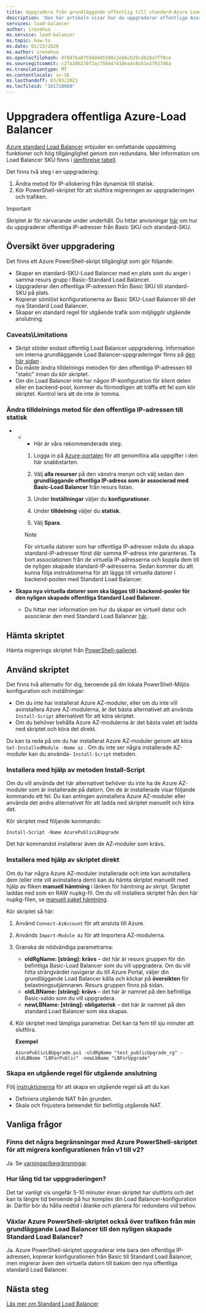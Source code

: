 ```yaml
---
title: Uppgradera från grundläggande offentlig till standard-Azure Load Balancer
description: 'Den här artikeln visar hur du uppgraderar offentliga Azure-Load Balancer från Basic SKU till standard-SKU: n'
services: load-balancer
author: irenehua
ms.service: load-balancer
ms.topic: how-to
ms.date: 01/23/2020
ms.author: irenehua
ms.openlocfilehash: 0f8476a8759dd445500c2eb6c029cd618a7ff8ce
ms.sourcegitcommit: c27a20b278f2ac758447418ea4c8c61e27927d6a
ms.translationtype: MT
ms.contentlocale: sv-SE
ms.lasthandoff: 03/03/2021
ms.locfileid: "101718989"
---
```

# <a name="upgrade-azure-public-load-balancer"></a>Uppgradera offentliga Azure-Load Balancer
[Azure standard Load Balancer](load-balancer-overview.md) erbjuder en omfattande uppsättning funktioner och hög tillgänglighet genom zon redundans. Mer information om Load Balancer SKU finns i [jämförelse tabell](./skus.md#skus).

Det finns två steg i en uppgradering:

1. Ändra metod för IP-allokering från dynamisk till statisk.
2. Kör PowerShell-skriptet för att slutföra migreringen av uppgraderingen och trafiken.

> [!IMPORTANT]
> Skriptet är för närvarande under underhåll. Du hittar anvisningar [här](../virtual-network/virtual-network-public-ip-address-upgrade.md?tabs=option-upgrade-cli%2coption-migrate-powershell#tabpanel_CeZOj-G++Q_option-upgrade-cli) om hur du uppgraderar offentliga IP-adresser från Basic SKU och standard-SKU.

## <a name="upgrade-overview"></a>Översikt över uppgradering

Det finns ett Azure PowerShell-skript tillgängligt som gör följande:

* Skapar en standard-SKU-Load Balancer med en plats som du anger i samma resurs grupp i Basic-Standard Load Balancer.
* Uppgraderar den offentliga IP-adressen från Basic SKU till standard-SKU på plats.
* Kopierar sömlöst konfigurationerna av Basic SKU-Load Balancer till det nya Standard Load Balancer.
* Skapar en standard regel för utgående trafik som möjliggör utgående anslutning.

### <a name="caveatslimitations"></a>Caveats\Limitations

* Skript stöder endast offentlig Load Balancer uppgradering. Information om interna grundläggande Load Balancer-uppgraderingar finns på [den här sidan](./upgrade-basicinternal-standard.md) .
* Du måste ändra tilldelnings metoden för den offentliga IP-adressen till "static" innan du kör skriptet. 
* Om din Load Balancer inte har någon IP-konfiguration för klient delen eller en backend-pool, kommer du förmodligen att träffa ett fel som kör skriptet. Kontrol lera att de inte är tomma.

### <a name="change-allocation-method-of-the-public-ip-address-to-static"></a>Ändra tilldelnings metod för den offentliga IP-adressen till statisk

* * * Här är våra rekommenderade steg:

    1. Logga in på [Azure-portalen](https://portal.azure.com) för att genomföra alla uppgifter i den här snabbstarten.
 
    1. Välj **alla resurser** på den vänstra menyn och välj sedan den **grundläggande offentliga IP-adress som är associerad med Basic-Load Balancer** från resurs listan.
   
    1. Under **Inställningar** väljer du **konfigurationer**.
   
    1. Under **tilldelning** väljer du **statisk**.
    1. Välj **Spara**.
    >[!NOTE]
    >För virtuella datorer som har offentliga IP-adresser måste du skapa standard-IP-adresser först där samma IP-adress inte garanteras. Ta bort associationen från de virtuella IP-adresserna och koppla dem till de nyligen skapade standard-IP-adresserna. Sedan kommer du att kunna följa instruktionerna för att lägga till virtuella datorer i backend-poolen med Standard Load Balancer. 

* **Skapa nya virtuella datorer som ska läggas till i backend-pooler för den nyligen skapade offentliga Standard Load Balancer**.
    * Du hittar mer information om hur du skapar en virtuell dator och associerar den med Standard Load Balancer [här](./quickstart-load-balancer-standard-public-portal.md#create-virtual-machines).


## <a name="download-the-script"></a>Hämta skriptet

Hämta migrerings skriptet från  [PowerShell-galleriet](https://www.powershellgallery.com/packages/AzurePublicLBUpgrade/4.0).
## <a name="use-the-script"></a>Använd skriptet

Det finns två alternativ för dig, beroende på din lokala PowerShell-Miljös konfiguration och inställningar:

* Om du inte har installerat Azure AZ-moduler, eller om du inte vill avinstallera Azure AZ-modulerna, är det bästa alternativet att använda `Install-Script` alternativet för att köra skriptet.
* Om du behöver behålla Azure AZ-modulerna är det bästa valet att ladda ned skriptet och köra det direkt.

Du kan ta reda på om du har installerat Azure AZ-moduler genom att köra `Get-InstalledModule -Name az` . Om du inte ser några installerade AZ-moduler kan du använda- `Install-Script` metoden.

### <a name="install-using-the-install-script-method"></a>Installera med hjälp av metoden Install-Script

Om du vill använda det här alternativet behöver du inte ha de Azure AZ-moduler som är installerade på datorn. Om de är installerade visar följande kommando ett fel. Du kan antingen avinstallera Azure AZ-moduler eller använda det andra alternativet för att ladda ned skriptet manuellt och köra det.
  
Kör skriptet med följande kommando:

`Install-Script -Name AzurePublicLBUpgrade`

Det här kommandot installerar även de AZ-moduler som krävs.  

### <a name="install-using-the-script-directly"></a>Installera med hjälp av skriptet direkt

Om du har några Azure AZ-moduler installerade och inte kan avinstallera dem (eller inte vill avinstallera dem) kan du hämta skriptet manuellt med hjälp av fliken **manuell hämtning** i länken för hämtning av skript. Skriptet laddas ned som en RAW nupkg-fil. Om du vill installera skriptet från den här nupkg-filen, se [manuell paket hämtning](/powershell/scripting/gallery/how-to/working-with-packages/manual-download).

Kör skriptet så här:

1. Använd `Connect-AzAccount` för att ansluta till Azure.

1. Används `Import-Module Az` för att importera AZ-modulerna.

1. Granska de nödvändiga parametrarna:

   * **oldRgName: [sträng]: krävs** – det här är resurs gruppen för din befintliga Basic-Load Balancer som du vill uppgradera. Om du vill hitta strängvärdet navigerar du till Azure Portal, väljer din grundläggande Load Balancer källa och klickar på **översikten** för belastningsutjämnaren. Resurs gruppen finns på sidan.
   * **oldLBName: [sträng]: krävs** – det här är namnet på den befintliga Basic-saldo som du vill uppgradera. 
   * **newLBName: [sträng]: obligatorisk** – det här är namnet på den standard Load Balancer som ska skapas.
1. Kör skriptet med lämpliga parametrar. Det kan ta fem till sju minuter att slutföra.

    **Exempel**

   ```azurepowershell
   AzurePublicLBUpgrade.ps1 -oldRgName "test_publicUpgrade_rg" -oldLBName "LBForPublic" -newLbName "LBForUpgrade"
   ```

### <a name="create-an-outbound-rule-for-outbound-connection"></a>Skapa en utgående regel för utgående anslutning

Följ [instruktionerna](./quickstart-load-balancer-standard-public-powershell.md#create-outbound-rule-configuration) för att skapa en utgående regel så att du kan
* Definiera utgående NAT från grunden.
* Skala och finjustera beteendet för befintlig utgående NAT.

## <a name="common-questions"></a>Vanliga frågor

### <a name="are-there-any-limitations-with-the-azure-powershell-script-to-migrate-the-configuration-from-v1-to-v2"></a>Finns det några begränsningar med Azure PowerShell-skriptet för att migrera konfigurationen från v1 till v2?

Ja. Se [varningar/begränsningar](#caveatslimitations).

### <a name="how-long-does-the-upgrade-take"></a>Hur lång tid tar uppgraderingen?

Det tar vanligt vis ungefär 5-10 minuter innan skriptet har slutförts och det kan ta längre tid beroende på hur komplex din Load Balancer-konfiguration är. Därför bör du hålla nedtid i åtanke och planera för redundans vid behov.

### <a name="does-the-azure-powershell-script-also-switch-over-the-traffic-from-my-basic-load-balancer-to-the-newly-created-standard-load-balancer"></a>Växlar Azure PowerShell-skriptet också över trafiken från min grundläggande Load Balancer till den nyligen skapade Standard Load Balancer?

Ja. Azure PowerShell-skriptet uppgraderar inte bara den offentliga IP-adressen, kopierar konfigurationen från Basic till Standard Load Balancer, men migrerar även den virtuella datorn till bakom den nya offentliga standard Load Balancer. 

## <a name="next-steps"></a>Nästa steg

[Läs mer om Standard Load Balancer](load-balancer-overview.md)